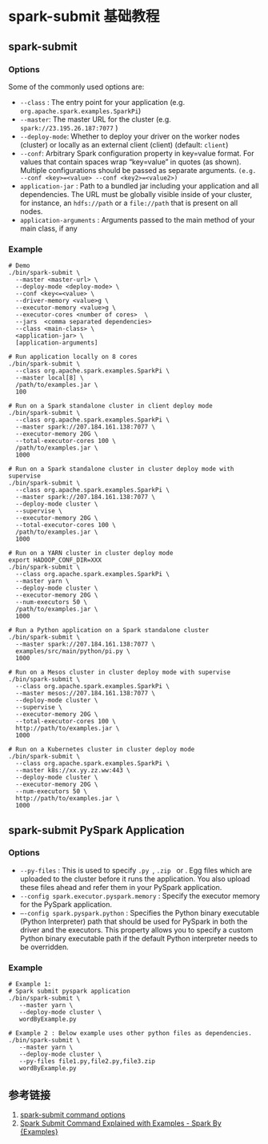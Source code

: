 # spark-submit 基础教程

## spark-submit

### Options

Some of the commonly used options are:
- `--class` : The entry point for your application (e.g. `org.apache.spark.examples.SparkPi`)
- `--master`: The master URL for the cluster (e.g. `spark://23.195.26.187:7077` )  
- `--deploy-mode`: Whether to deploy your driver on the worker nodes (cluster) or locally as an external client (client) (default: `client`)
- `--conf`: Arbitrary Spark configuration property in key=value format. For values that contain spaces wrap “key=value” in quotes (as shown). Multiple configurations should be passed as separate arguments. `(e.g. --conf <key>=<value> --conf <key2>=<value2>)`
- `application-jar` : Path to a bundled jar including your application and all dependencies. The URL must be globally visible inside of your cluster, for instance, an `hdfs://path` or a `file://path` that is present on all nodes.
- `application-arguments` : Arguments passed to the main method of your main class, if any

### Example

```shell
# Demo
./bin/spark-submit \
  --master <master-url> \
  --deploy-mode <deploy-mode> \
  --conf <key<=<value> \
  --driver-memory <value>g \
  --executor-memory <value>g \
  --executor-cores <number of cores>  \
  --jars  <comma separated dependencies>
  --class <main-class> \
  <application-jar> \
  [application-arguments]

# Run application locally on 8 cores
./bin/spark-submit \
  --class org.apache.spark.examples.SparkPi \
  --master local[8] \
  /path/to/examples.jar \
  100

# Run on a Spark standalone cluster in client deploy mode
./bin/spark-submit \
  --class org.apache.spark.examples.SparkPi \
  --master spark://207.184.161.138:7077 \
  --executor-memory 20G \
  --total-executor-cores 100 \
  /path/to/examples.jar \
  1000

# Run on a Spark standalone cluster in cluster deploy mode with supervise
./bin/spark-submit \
  --class org.apache.spark.examples.SparkPi \
  --master spark://207.184.161.138:7077 \
  --deploy-mode cluster \
  --supervise \
  --executor-memory 20G \
  --total-executor-cores 100 \
  /path/to/examples.jar \
  1000

# Run on a YARN cluster in cluster deploy mode
export HADOOP_CONF_DIR=XXX
./bin/spark-submit \
  --class org.apache.spark.examples.SparkPi \
  --master yarn \
  --deploy-mode cluster \
  --executor-memory 20G \
  --num-executors 50 \
  /path/to/examples.jar \
  1000

# Run a Python application on a Spark standalone cluster
./bin/spark-submit \
  --master spark://207.184.161.138:7077 \
  examples/src/main/python/pi.py \
  1000

# Run on a Mesos cluster in cluster deploy mode with supervise
./bin/spark-submit \
  --class org.apache.spark.examples.SparkPi \
  --master mesos://207.184.161.138:7077 \
  --deploy-mode cluster \
  --supervise \
  --executor-memory 20G \
  --total-executor-cores 100 \
  http://path/to/examples.jar \
  1000

# Run on a Kubernetes cluster in cluster deploy mode
./bin/spark-submit \
  --class org.apache.spark.examples.SparkPi \
  --master k8s://xx.yy.zz.ww:443 \
  --deploy-mode cluster \
  --executor-memory 20G \
  --num-executors 50 \
  http://path/to/examples.jar \
  1000
```


## spark-submit PySpark Application

### Options

- `--py-files` : This is used to specify `.py `, `.zip ` or . Egg files which are uploaded to the cluster before it runs the application. You also upload these files ahead and refer them in your PySpark application.
- `--config spark.executor.pyspark.memory` : Specify the executor memory for the PySpark application.
- `–-config spark.pyspark.python` : Specifies the Python binary executable (Python Interpreter) path that should be used for PySpark in both the driver and the executors. This property allows you to specify a custom Python binary executable path if the default Python interpreter needs to be overridden.

### Example

```shell
# Example 1:
# Spark submit pyspark application
./bin/spark-submit \
   --master yarn \
   --deploy-mode cluster \
   wordByExample.py

# Example 2 : Below example uses other python files as dependencies.
./bin/spark-submit \
   --master yarn \
   --deploy-mode cluster \
   --py-files file1.py,file2.py,file3.zip
   wordByExample.py
```

## 参考链接

1. [spark-submit command options](https://docs.cloudera.com/runtime/7.2.18/running-spark-applications/topics/spark-submit-options.html)
2. [Spark Submit Command Explained with Examples - Spark By {Examples}](https://sparkbyexamples.com/spark/spark-submit-command/)

